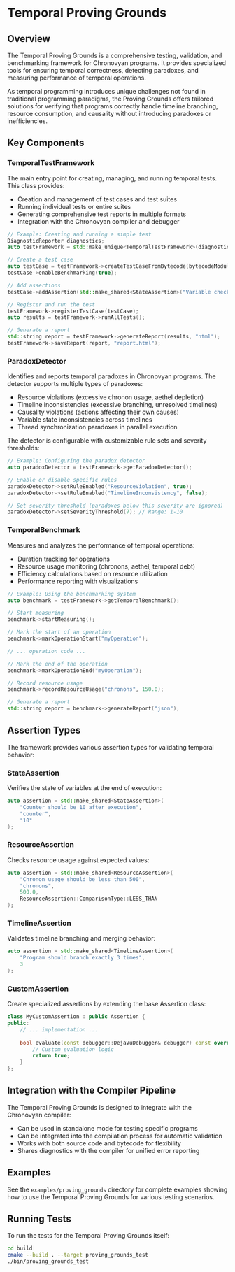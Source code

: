 # Temporal Proving Grounds

## Overview

The Temporal Proving Grounds is a comprehensive testing, validation, and benchmarking framework for Chronovyan programs. It provides specialized tools for ensuring temporal correctness, detecting paradoxes, and measuring performance of temporal operations.

As temporal programming introduces unique challenges not found in traditional programming paradigms, the Proving Grounds offers tailored solutions for verifying that programs correctly handle timeline branching, resource consumption, and causality without introducing paradoxes or inefficiencies.

## Key Components

### TemporalTestFramework

The main entry point for creating, managing, and running temporal tests. This class provides:

- Creation and management of test cases and test suites
- Running individual tests or entire suites
- Generating comprehensive test reports in multiple formats
- Integration with the Chronovyan compiler and debugger

```cpp
// Example: Creating and running a simple test
DiagnosticReporter diagnostics;
auto testFramework = std::make_unique<TemporalTestFramework>(diagnostics);

// Create a test case
auto testCase = testFramework->createTestCaseFromBytecode(bytecodeModule, "MyTest");
testCase->enableBenchmarking(true);

// Add assertions
testCase->addAssertion(std::make_shared<StateAssertion>("Variable check", "myVar", "expectedValue"));

// Register and run the test
testFramework->registerTestCase(testCase);
auto results = testFramework->runAllTests();

// Generate a report
std::string report = testFramework->generateReport(results, "html");
testFramework->saveReport(report, "report.html");
```

### ParadoxDetector

Identifies and reports temporal paradoxes in Chronovyan programs. The detector supports multiple types of paradoxes:

- Resource violations (excessive chronon usage, aethel depletion)
- Timeline inconsistencies (excessive branching, unresolved timelines)
- Causality violations (actions affecting their own causes)
- Variable state inconsistencies across timelines
- Thread synchronization paradoxes in parallel execution

The detector is configurable with customizable rule sets and severity thresholds:

```cpp
// Example: Configuring the paradox detector
auto paradoxDetector = testFramework->getParadoxDetector();

// Enable or disable specific rules
paradoxDetector->setRuleEnabled("ResourceViolation", true);
paradoxDetector->setRuleEnabled("TimelineInconsistency", false);

// Set severity threshold (paradoxes below this severity are ignored)
paradoxDetector->setSeverityThreshold(7); // Range: 1-10
```

### TemporalBenchmark

Measures and analyzes the performance of temporal operations:

- Duration tracking for operations
- Resource usage monitoring (chronons, aethel, temporal debt)
- Efficiency calculations based on resource utilization
- Performance reporting with visualizations

```cpp
// Example: Using the benchmarking system
auto benchmark = testFramework->getTemporalBenchmark();

// Start measuring
benchmark->startMeasuring();

// Mark the start of an operation
benchmark->markOperationStart("myOperation");

// ... operation code ...

// Mark the end of the operation
benchmark->markOperationEnd("myOperation");

// Record resource usage
benchmark->recordResourceUsage("chronons", 150.0);

// Generate a report
std::string report = benchmark->generateReport("json");
```

## Assertion Types

The framework provides various assertion types for validating temporal behavior:

### StateAssertion

Verifies the state of variables at the end of execution:

```cpp
auto assertion = std::make_shared<StateAssertion>(
    "Counter should be 10 after execution",
    "counter",
    "10"
);
```

### ResourceAssertion

Checks resource usage against expected values:

```cpp
auto assertion = std::make_shared<ResourceAssertion>(
    "Chronon usage should be less than 500",
    "chronons",
    500.0,
    ResourceAssertion::ComparisonType::LESS_THAN
);
```

### TimelineAssertion

Validates timeline branching and merging behavior:

```cpp
auto assertion = std::make_shared<TimelineAssertion>(
    "Program should branch exactly 3 times",
    3
);
```

### CustomAssertion

Create specialized assertions by extending the base Assertion class:

```cpp
class MyCustomAssertion : public Assertion {
public:
    // ... implementation ...
    
    bool evaluate(const debugger::DejaVuDebugger& debugger) const override {
        // Custom evaluation logic
        return true;
    }
};
```

## Integration with the Compiler Pipeline

The Temporal Proving Grounds is designed to integrate with the Chronovyan compiler:

- Can be used in standalone mode for testing specific programs
- Can be integrated into the compilation process for automatic validation
- Works with both source code and bytecode for flexibility
- Shares diagnostics with the compiler for unified error reporting

## Examples

See the `examples/proving_grounds` directory for complete examples showing how to use the Temporal Proving Grounds for various testing scenarios.

## Running Tests

To run the tests for the Temporal Proving Grounds itself:

```bash
cd build
cmake --build . --target proving_grounds_test
./bin/proving_grounds_test
``` 